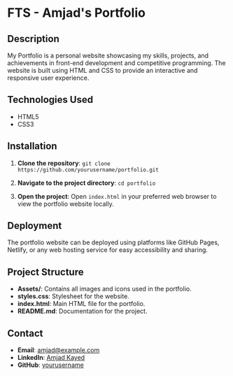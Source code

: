# FTS - Amjad's Portfolio

## Description

My Portfolio is a personal website showcasing my skills, projects, and achievements in front-end development and competitive programming. The website is built using HTML and CSS to provide an interactive and responsive user experience.


## Technologies Used

- HTML5
- CSS3

## Installation

1. **Clone the repository**:
   `git clone https://github.com/yourusername/portfolio.git`

2. **Navigate to the project directory**:
   `cd portfolio`

3. **Open the project**:
   Open `index.html` in your preferred web browser to view the portfolio website locally.

## Deployment

The portfolio website can be deployed using platforms like GitHub Pages, Netlify, or any web hosting service for easy accessibility and sharing.

## Project Structure

- **Assets/**: Contains all images and icons used in the portfolio.
- **styles.css**: Stylesheet for the website.
- **index.html**: Main HTML file for the portfolio.
- **README.md**: Documentation for the project.

## Contact

- **Email**: amjad@example.com
- **LinkedIn**: [Amjad Kayed](https://www.linkedin.com/in/amjadkayed/)
- **GitHub**: [yourusername](https://github.com/yourusername)
